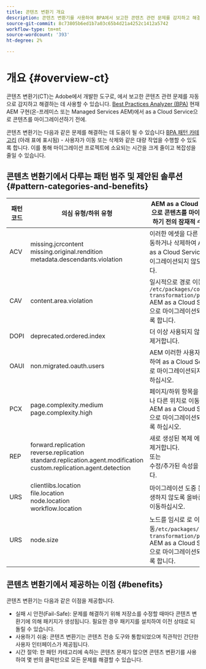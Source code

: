 ```yaml
---
title: 콘텐츠 변환기 개요
description: 콘텐츠 변환기를 사용하여 BPA에서 보고한 콘텐츠 관련 문제를 감지하고 해결하는 방법에 대해 알아봅니다.
source-git-commit: 8c73805b6ed1b7a03c65b4d21a4252c1412a5742
workflow-type: tm+mt
source-wordcount: '393'
ht-degree: 2%

---
```


# 개요 {#overview-ct}

콘텐츠 변환기(CT)는 Adobe에서 개발한 도구로, 에서 보고한 콘텐츠 관련 문제를 자동으로 감지하고 해결하는 데 사용할 수 있습니다. [Best Practices Analyzer (BPA)](/help/journey-migration/best-practices-analyzer/overview-best-practices-analyzer.md) 현재 AEM 구현(온-프레미스 또는 Managed Services AEM)에서 as a Cloud Service으로 콘텐츠를 마이그레이션하기 전에.

콘텐츠 변환기는 다음과 같은 문제를 해결하는 데 도움이 될 수 있습니다 [BPA 패턴 카테고리](https://experienceleague.adobe.com/docs/experience-manager-pattern-detection/table-of-contents/aso.html) (아래 표에 표시됨) - 사용자가 이동 또는 삭제와 같은 대량 작업을 수행할 수 있도록 합니다. 이를 통해 마이그레이션 프로젝트에 소요되는 시간을 크게 줄이고 복잡성을 줄일 수 있습니다.

## 콘텐츠 변환기에서 다루는 패턴 범주 및 제안된 솔루션 {#pattern-categories-and-benefits}

| 패턴 코드 | 의심 유형/하위 유형 | AEM as a Cloud Service으로 콘텐츠를 마이그레이션하기 전의 잠재적 수정 사항 |
|--------------|--------------------------------------------------------------------------------------------------------------------|------------------------------------------------------------------------------------------------------------------------------------|
| ACV | missing.jcrcontent <br> missing.original.rendition <br> metadata.descendants.violation | 이러한 에셋을 다른 위치로 이동하거나 삭제하여 AEM으로 as a Cloud Service으로 마이그레이션되지 않도록 합니다. |
| CAV | content.area.violation | 일시적으로 경로 이동 `/etc/packages/content-transformation/paths` AEM as a Cloud Service으로 마이그레이션되지 않도록 합니다. |
| DOPI | deprecated.ordered.index | 더 이상 사용되지 않는 색인을 제거합니다. |
| OAUI | non.migrated.oauth.users | AEM 이러한 사용자를 제거하여 as a Cloud Service으로 마이그레이션되지 않도록 하십시오. |
| PCX | page.complexity.medium <br> page.complexity.high | 페이지/하위 항목을 삭제하거나 다른 위치로 이동하여 AEM as a Cloud Service으로 마이그레이션되지 않도록 하십시오. |
| REP | forward.replication <br> reverse.replication <br> standard.replication.agent.modification <br> custom.replication.agent.detection | 새로 생성된 복제 에이전트를 제거합니다. <br> 또는 <br> 수정/추가된 속성을 제거합니다. |
| URS | clientlibs.location <br> file.location <br> node.location <br> workflow.location | 마이그레이션 도중 문제가 발생하지 않도록 올바른 위치로 이동하십시오. |
| URS | node.size | 노드를 임시로 로 이동`/etc/packages/content-transformation/paths` AEM as a Cloud Service으로 마이그레이션되지 않도록 합니다. |

## 콘텐츠 변환기에서 제공하는 이점 {#benefits}

콘텐츠 변환기는 다음과 같은 이점을 제공합니다.

* 실패 시 안전(Fail-Safe): 문제를 해결하기 위해 저장소를 수정할 때마다 콘텐츠 변환기에 의해 패키지가 생성됩니다. 필요한 경우 패키지를 설치하여 이전 상태로 되돌릴 수 있습니다.
* 사용하기 쉬움: 콘텐츠 변환기는 콘텐츠 전송 도구와 통합되었으며 직관적인 간단한 사용자 인터페이스가 제공됩니다.
* 시간 절약: 한 패턴 카테고리에 속하는 콘텐츠 문제가 많으면 콘텐츠 변환기를 사용하여 몇 번의 클릭만으로 모든 문제를 해결할 수 있습니다.

